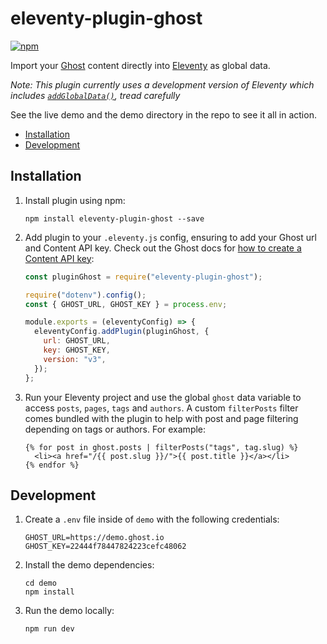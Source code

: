 # eleventy-plugin-ghost

[![npm](https://img.shields.io/npm/v/eleventy-plugin-ghost)](https://www.npmjs.com/package/eleventy-plugin-ghost)

Import your [Ghost](https://ghost.org) content directly into [Eleventy](https://github.com/11ty/eleventy) as global data.

_Note: This plugin currently uses a development version of Eleventy which includes [`addGlobalData()`](https://www.11ty.dev/docs/data-global-custom/), tread carefully_

See the live demo and the demo directory in the repo to see it all in action.

- [Installation](#installation)
- [Development](#development)

## Installation

1. Install plugin using npm:

   ```
   npm install eleventy-plugin-ghost --save
   ```

2. Add plugin to your `.eleventy.js` config, ensuring to add your Ghost url and Content API key. Check out the Ghost docs for [how to create a Content API key](http://www.ghost.org/docs/content-api/):

   ```js
   const pluginGhost = require("eleventy-plugin-ghost");

   require("dotenv").config();
   const { GHOST_URL, GHOST_KEY } = process.env;

   module.exports = (eleventyConfig) => {
     eleventyConfig.addPlugin(pluginGhost, {
       url: GHOST_URL,
       key: GHOST_KEY,
       version: "v3",
     });
   };
   ```

3. Run your Eleventy project and use the global `ghost` data variable to access `posts`, `pages`, `tags` and `authors`. A custom `filterPosts` filter comes bundled with the plugin to help with post and page filtering depending on tags or authors. For example:

   ```nunjucks
   {% for post in ghost.posts | filterPosts("tags", tag.slug) %}
     <li><a href="/{{ post.slug }}/">{{ post.title }}</a></li>
   {% endfor %}
   ```

## Development

1. Create a `.env` file inside of `demo` with the following credentials:

   ```text
   GHOST_URL=https://demo.ghost.io
   GHOST_KEY=22444f78447824223cefc48062
   ```

2. Install the demo dependencies:

   ```
   cd demo
   npm install
   ```

3. Run the demo locally:
   ```
   npm run dev
   ```
